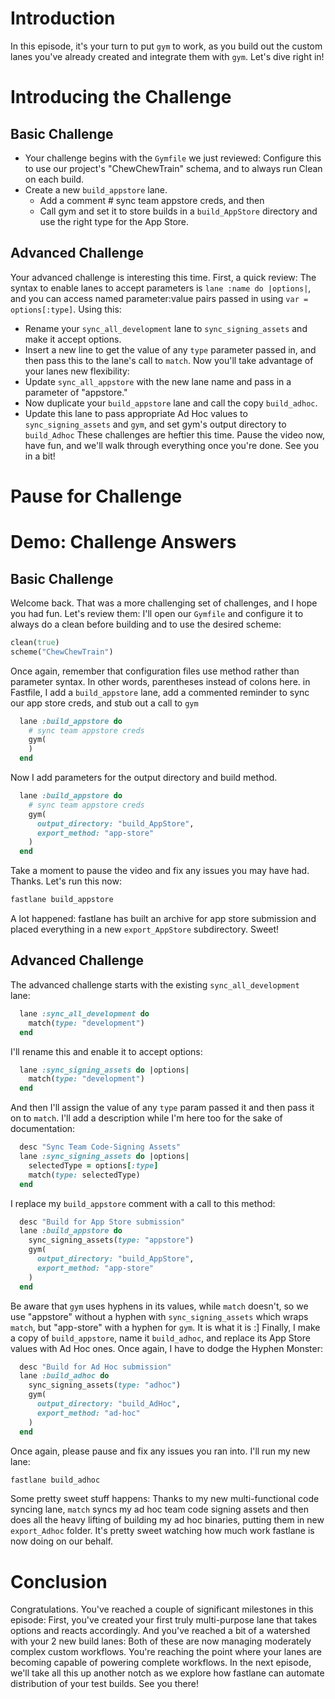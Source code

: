 # Introduction
In this episode, it's your turn to put `gym` to work, as you build out the custom lanes you've already created and integrate them with `gym`. Let's dive right in!
# Introducing the Challenge
## Basic Challenge
- Your challenge begins with the `Gymfile` we just reviewed: Configure this to use our project's "ChewChewTrain" schema, and to always run Clean on each build.
- Create a new `build_appstore` lane. 
	- Add a comment # sync team appstore creds, and then
	- Call gym and set it to store builds in a `build_AppStore` directory and use the right type for the App Store.
## Advanced Challenge
Your advanced challenge is interesting this time. First, a quick review: The syntax to enable lanes to accept parameters is `lane :name do |options|`, and you can access named parameter:value pairs passed in using `var = options[:type]`.  Using this:
- Rename your `sync_all_development` lane to `sync_signing_assets` and make it accept options.
- Insert a new line to get the value of any `type` parameter passed in, and then pass this to the lane's call to `match`.
Now you'll take advantage of your lanes new flexibility:
- Update `sync_all_appstore` with the new lane name and pass in a parameter of "appstore."
- Now duplicate your `build_appstore` lane and call the copy `build_adhoc`. 
- Update this lane to pass appropriate Ad Hoc values to `sync_signing_assets` and `gym`, and set gym's output directory to `build_Adhoc`
These challenges are heftier this time. Pause the video now, have fun, and we'll walk through everything once you're done. See you in a bit!
# Pause for Challenge
# Demo: Challenge Answers
## Basic Challenge
Welcome back. That was a more challenging set of challenges, and I hope you had fun. Let's review them:
I'll open our `Gymfile` and configure it to always do a clean before building and to use the desired scheme:
```ruby
clean(true)
scheme("ChewChewTrain")
```
Once again, remember that configuration files use method rather than parameter syntax. In other words, parentheses instead of colons here.
in Fastfile, I add a `build_appstore` lane, add a commented reminder to sync our app store creds, and stub out a call to `gym`
```ruby
  lane :build_appstore do
	# sync team appstore creds
    gym(
    )
  end
```
Now I add parameters for the output directory and build method. 
```ruby
  lane :build_appstore do
	# sync team appstore creds
    gym(
      output_directory: "build_AppStore",
      export_method: "app-store"
    )
  end
```
Take a moment to pause the video and fix any issues you may have had. 
Thanks. Let's run this now:
```ruby
fastlane build_appstore
```
A lot happened: fastlane has built an archive for app store submission and placed everything in a new `export_AppStore` subdirectory.  Sweet!
## Advanced Challenge
The advanced challenge starts with the existing `sync_all_development ` lane:
```ruby
  lane :sync_all_development do
    match(type: "development")
  end
```
I'll rename this and enable it to accept options:
```ruby
  lane :sync_signing_assets do |options|
    match(type: "development")
  end
```
And then I'll assign the value of any `type` param passed it and then pass it on to `match`. I'll add a description while I'm here too for the sake of documentation:
```ruby
  desc "Sync Team Code-Signing Assets"
  lane :sync_signing_assets do |options|
    selectedType = options[:type]
    match(type: selectedType)
  end
```
I replace my `build_appstore` comment with a call to this method:
```ruby
  desc "Build for App Store submission"
  lane :build_appstore do
    sync_signing_assets(type: "appstore")
    gym(
      output_directory: "build_AppStore",
      export_method: "app-store"
    )
  end
```
Be aware that `gym` uses hyphens in its values, while `match` doesn't, so we use "appstore" without a hyphen with `sync_signing_assets` which wraps `match`, but "app-store" with a hyphen for `gym`. It is what it is :]
Finally, I make a copy of `build_appstore`, name it `build_adhoc`, and replace its App Store values with Ad Hoc ones. Once again, I have to dodge the Hyphen Monster:
```ruby
  desc "Build for Ad Hoc submission"
  lane :build_adhoc do
    sync_signing_assets(type: "adhoc")
    gym(
      output_directory: "build_AdHoc",
      export_method: "ad-hoc"
    )
  end
```
Once again, please pause and fix any issues you ran into.
I'll run my new lane:
```ruby
fastlane build_adhoc
```
Some pretty sweet stuff happens: Thanks to my new multi-functional code syncing lane, `match` syncs my ad hoc team code signing assets and then does all the heavy lifting of building my ad hoc binaries, putting them in new `export_Adhoc` folder. It's pretty sweet watching how much work fastlane is now doing on our behalf. 
# Conclusion
Congratulations. You've reached a couple of significant milestones in this episode:
First, you've created your first truly multi-purpose lane that takes options and reacts accordingly.
And you've reached a bit of a watershed with your 2 new build lanes: Both of these are now managing moderately complex custom workflows. You're reaching the point where your lanes are becoming capable of powering complete workflows. 
In the next episode, we'll take all this up another notch as we explore how fastlane can automate distribution of your test builds. See you there!